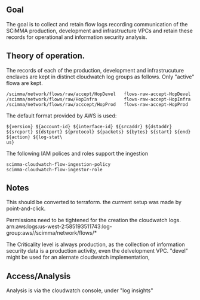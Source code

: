 Goal
----
The goal is to collect and retain flow logs recording communication of
the SCiMMA production, development and infrastructure VPCs and retain
these records for operational and information security analysis.


Theory of operation.
--------------------
The records of each of the production, development and infrastrucuture
enclaves are kept in distinct cloudwatch log groups as follows.
Only "active" flowa are kept. 

```
/scimma/network/flows/raw/accept/HopDevel   flows-raw-accept-HopDevel  
/scimma/network/flows/raw/HopInfra          flows-raw-accept-HopInfra
/scimma/network/flows/raw/acccept/HopProd   flows-raw-accept-HopProd

```

The default format provided by AWS is used:

```
${version} ${account-id} ${interface-id} ${srcaddr} ${dstaddr} ${srcport} ${dstport} ${protocol} ${packets} ${bytes} ${start} ${end} ${action} ${log-stat\
us}
```

The following IAM polices and roles support the ingestion
```
scimma-cloudwatch-flow-ingestion-policy
scimma-cloudwatch-flow-ingestor-role
```
Notes
-----

This should be converted to terraform. the currrent setup  was made by point-and-click.

Permissions need to be tightened for the creation the cloudwatch logs. 
arn:aws:logs:us-west-2:585193511743:log-group:aws//scimma/network/flows/*

The Criticality level is always production, as the collection of 
information security data is a production activity, even the
delvelopment VPC. "devel" might be used for an alernate cloudwatch
implementation,


Access/Analysis
---------------

Analysis is via the cloudwatch console, under "log insights"

